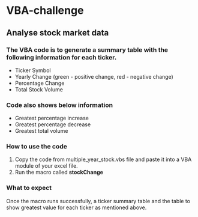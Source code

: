 # VBA-challenge
## Analyse stock market data
### The VBA code is to generate a summary table with the following information for each ticker.
- Ticker Symbol
- Yearly Change (green - positive change, red - negative change)
- Percentage Change
- Total Stock Volume
### Code also shows below information 
- Greatest percentage increase
- Greatest percentage decrease
- Greatest total volume

### How to use the code

1. Copy the code from multiple_year_stock.vbs file and paste it into a VBA module of your excel file.
2. Run the macro called **stockChange**

### What to expect

Once the macro runs successfully, a ticker summary table and the table to show greatest value for each ticker as mentioned above.


